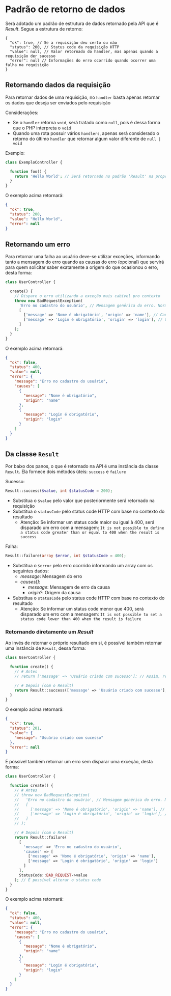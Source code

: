 # Padrão de retorno de dados

Será adotado um padrão de estrutura de dados retornado pela API que é *Result*. Segue a estrutura de retorno:

```jsonc
{
  "ok": true, // Se a requisição deu certo ou não
  "status": 200, // Status code da requisição HTTP
  "value": null, // Valor retornado do handler, mas apenas quando a requisição der sucesso
  "error": null // Informações do erro ocorrido quando ocorrer uma falha na requisição
}
```

## Retornando dados da requisição

Para retornar dados de uma requisição, no `handler` basta apenas retornar os dados que deseja ser enviados pelo requisição

Considerações:
- Se o `handler` retorna `void`, será tratado como `null`, pois é dessa forma que o PHP interpreta o `void`
- Quando uma rota possuir vários `handlers`, apenas será considerado o retorno do último `handler` que retornar algum valor diferente de `null | void`

Exemplo:
```php
class ExemploController {

  function foo() {
    return 'Hello World'; // Será retornado no padrão 'Result' na propriedade 'value'
  }
}
```

O exemplo acima retornará:
```json
{
  "ok": true,
  "status": 200,
  "value": "Hello World",
  "error": null
}
```

## Retornando um erro

Para retornar uma falha ao usuário deve-se utilizar exceções, informando tanto a mensagem do erro quando as causas do erro (opcional) que servirá para quem solicitar saber exatamente a origem do que ocasionou o erro, desta forma:
```php
class UserController {

  create() {
    // Dispare o erro utilizando a exceção mais cabível pro contexto
    throw new BadRequestException(
      'Erro no cadastro do usuário', // Mensagem genérica do erro. Normalmente referente ao nome da operação
      [
        ['message' => 'Nome é obrigatório', 'origin' => 'name'], // Causa do erro
        ['message' => 'Login é obrigatório', 'origin' => 'login'], // Causa do erro
      ]
    );
  }
}
```

O exemplo acima retornará:
```json
{
  "ok": false,
  "status": 400,
  "value": null,
  "error": {
    "message": "Erro no cadastro do usuário",
    "causes": [
      {
        "message": "Nome é obrigatório",
        "origin": "name"
      },
      {
        "message": "Login é obrigatório",
        "origin": "login"
      }
    ]
  }
}
```

## Da classe `Result`

Por baixo dos panos, o que é retornado na API é uma instância da classe `Result`. Ela fornece dois métodos úteis: `success` e `failure`

Sucesso:
```php
Result::success($value, int $statusCode = 200);
```

- Substitua o `$value` pelo valor que posteriormente será retornado na requisição
- Substitua o `statusCode` pelo status code HTTP com base no contexto do resultado
  - Atenção: Se informar um status code maior ou igual à 400, será disparado um erro com a mensagem: `It is not possible to define a status code greater than or equal to 400 when the result is success`

Falha:
```php
Result::failure(array $error, int $statusCode = 400);
```

- Substitua o `$error` pelo erro ocorrido informando um array com os seguintes dados:
  - *message*: Mensagem do erro
  - *causes[]*:
    - *message*: Mensagem de erro da causa
    - *origin?*: Origem da causa
- Substitua o `statusCode` pelo status code HTTP com base no contexto do resultado
  - Atenção: Se informar um status code menor que 400, será disparado um erro com a mensagem: `It is not possible to set a status code lower than 400 when the result is failure`

### Retornando diretamente um *Result*

Ao invés de retornar o próprio resultado em si, é possível também retornar uma instância de `Result`, dessa forma:

```php
class UserController {

  function create() {
    // # Antes
    // return ['message' => 'Usuário criado com sucesso']; // Assim, retornará com o status code padrão (200)

    // # Depois (com o Result)
    return Result::success(['message' => 'Usuário criado com sucesso'], StatusCode::CREATED->value); // É possível alterar o status code
  }
}
```

O exemplo acima retornará:
```json
{
  "ok": true,
  "status": 201,
  "value": {
    "message": "Usuário criado com sucesso"
  },
  "error": null
}
```

É possível também retornar um erro sem disparar uma exceção, desta forma:

```php
class UserController {

  function create() {
    // # Antes
    // throw new BadRequestException(
    //   'Erro no cadastro do usuário', // Mensagem genérica do erro. Normalmente referente ao título da operação
    //   [
    //     ['message' => 'Nome é obrigatório', 'origin' => 'name'], // Causa do erro
    //     ['message' => 'Login é obrigatório', 'origin' => 'login'], // Causa do erro
    //   ]
    // );

    // # Depois (com o Result)
    return Result::failure(
      [
        'message' => 'Erro no cadastro do usuário',
        'causes' => [
          ['message' => 'Nome é obrigatório', 'origin' => 'name'],
          ['message' => 'Login é obrigatório', 'origin' => 'login']
        ]
      ],
      StatusCode::BAD_REQUEST->value
    ); // É possível alterar o status code
  }
}
```

O exemplo acima retornará:
```json
{
  "ok": false,
  "status": 400,
  "value": null,
  "error": {
    "message": "Erro no cadastro do usuário",
    "causes": [
      {
        "message": "Nome é obrigatório",
        "origin": "name"
      },
      {
        "message": "Login é obrigatório",
        "origin": "login"
      }
    ]
  }
}
```